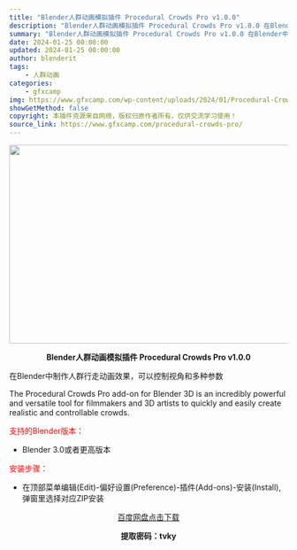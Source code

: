 ```yaml
---
title: "Blender人群动画模拟插件 Procedural Crowds Pro v1.0.0"
description: "Blender人群动画模拟插件 Procedural Crowds Pro v1.0.0 在Blender中制作人群行走动画效果，可以控制视角和多种参数 The Procedural Crowds P..."
summary: "Blender人群动画模拟插件 Procedural Crowds Pro v1.0.0 在Blender中制作人群行走动画效果，可以控制视角和多种参数 The Procedural Crowds P..."
date: 2024-01-25 00:00:00
updated: 2024-01-25 00:00:00
author: blenderit
tags: 
    - 人群动画
categories:
    - gfxcamp
img: https://www.gfxcamp.com/wp-content/uploads/2024/01/Procedural-Crowds-Pro.jpg
showGetMethod: false
copyright: 本插件资源来自网络，版权归原作者所有，仅供交流学习使用！
source_link: https://www.gfxcamp.com/procedural-crowds-pro/
---
```

<div><p><img decoding="async" class="aligncenter size-full wp-image-118145" src="https://www.gfxcamp.com/wp-content/uploads/2024/01/Procedural-Crowds-Pro.jpg" data-src="https://www.gfxcamp.com/wp-content/uploads/2024/01/Procedural-Crowds-Pro.jpg" alt="" width="640" height="359" data-srcset="https://www.gfxcamp.com/wp-content/uploads/2024/01/Procedural-Crowds-Pro.jpg 640w, https://www.gfxcamp.com/wp-content/uploads/2024/01/Procedural-Crowds-Pro-150x84.jpg 150w" data-sizes="(max-width: 640px) 100vw, 640px"></p><p style="text-align: center;"><strong>Blender人群动画模拟插件 Procedural Crowds Pro v1.0.0</strong></p><p>在Blender中制作人群行走动画效果，可以控制视角和多种参数</p><p>The Procedural Crowds Pro add-on for Blender 3D is an incredibly powerful and versatile tool for filmmakers and 3D artists to quickly and easily create realistic and controllable crowds.</p><p style="text-align: left;"><span style="color: #ff0000;">支持的Blender版本：</span></p><ul>
<li style="text-align: left;">Blender 3.0或者更高版本</li>
</ul><p style="text-align: left;"><span style="color: #ff0000;">安装步骤：</span></p><ul>
<li>在顶部菜单编辑(Edit)-偏好设置(Preference)-插件(Add-ons)-安装(Install),弹窗里选择对应ZIP安装</li>
</ul><p style="text-align: center;"><a class="maxbutton-3 maxbutton maxbutton-baidu" target="_blank" rel="noopener" href="https://pan.baidu.com/s/1JNWdmiYyOHKIAUHKIbeiFw?pwd=tvky"><span class="mb-text">百度网盘点击下载</span></a></p><p style="text-align: center;"><strong>提取密码：tvky</strong></p></div>